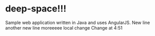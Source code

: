 # deep-space!!!
Sample web application written in Java and uses AngularJS.
New line
another new line
moreeeee
local change
Change at 4:51
